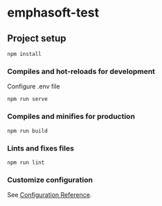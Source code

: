 # emphasoft-test

## Project setup
```
npm install
```

### Compiles and hot-reloads for development
Configure .env file
```
npm run serve
```

### Compiles and minifies for production
```
npm run build
```

### Lints and fixes files
```
npm run lint
```

### Customize configuration
See [Configuration Reference](https://cli.vuejs.org/config/).

